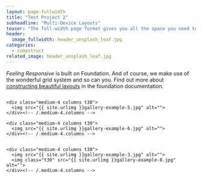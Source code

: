 ```yaml
---
layout: page-fullwidth
title: "Test Project 2"
subheadline: "Multi-Device Layouts"
teaser: "The full-width page format gives you all the space you need to show your content using the grid."
header:
  image_fullwidth: header_unsplash_leaf.jpg
categories:
  - compstruct
related_image: header_unsplash_leaf.jpg
---
```


_Feeling Responsive_ is built on Foundation. And of course, we make use of the wonderful grid system and so can you. Find out more about [constructing beautiful layouts][1] in the foundation documentation.

<!--more-->

<div class="row">
    <div class="medium-4 columns t30">
    <img src="{{ site.urlimg }}gallery-example-4.jpg" alt="">
    </div><!-- /.medium-4.columns -->

    <div class="medium-4 columns t30">
      <img src="{{ site.urlimg }}gallery-example-5.jpg" alt="">
    </div><!-- /.medium-4.columns -->

    <div class="medium-4 columns t30">
      <img src="{{ site.urlimg }}gallery-example-6.jpg" alt="">
    </div><!-- /.medium-4.columns -->

</div><!-- /.row -->

<div class="row">
    <div class="medium-8 columns t30">
    <img src="{{ site.urlimg }}gallery-example-7.jpg" alt="">
    </div><!-- /.medium-8.columns -->

    <div class="medium-4 columns t30">
      <img src="{{ site.urlimg }}gallery-example-3.jpg" alt="">
      <img class="t30" src="{{ site.urlimg }}gallery-example-8.jpg" alt="">
    </div><!-- /.medium-4.columns -->

</div><!-- /.row -->

[1]: http://foundation.zurb.com/docs/components/grid.html
